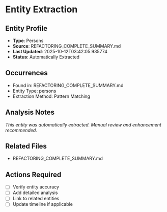 # Entity Extraction

## Entity Profile
- **Type**: Persons
- **Source**: REFACTORING_COMPLETE_SUMMARY.md
- **Last Updated**: 2025-10-12T03:42:05.935774
- **Status**: Automatically Extracted

## Occurrences
- Found in: REFACTORING_COMPLETE_SUMMARY.md
- Entity Type: persons
- Extraction Method: Pattern Matching

## Analysis Notes
*This entity was automatically extracted. Manual review and enhancement recommended.*

## Related Files
- REFACTORING_COMPLETE_SUMMARY.md

## Actions Required
- [ ] Verify entity accuracy
- [ ] Add detailed analysis
- [ ] Link to related entities
- [ ] Update timeline if applicable

